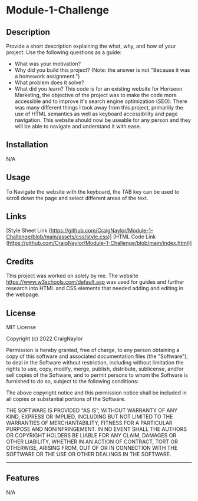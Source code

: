 # Module-1-Challenge

## Description

Provide a short description explaining the what, why, and how of your project. Use the following questions as a guide:

- What was your motivation?
- Why did you build this project? (Note: the answer is not "Because it was a homework assignment.")
- What problem does it solve?
- What did you learn?
This code is for an existing website for Horiseon Marketing, the objective of the project was to make the code more accessible and to improve it's search engine optimization (SEO). 
There was many different things I took away from this project, primariily the use of HTML semantics as well as keyboard accessibility and page navigation. 
This website should now be useable for any person and they will be able to navigate and understand it with ease. 


## Installation

N/A

## Usage

To Navigate the website with the keyboard, the TAB key can be used to scroll down the page and select different areas of the text. 


## Links
[Style Sheet Link (https://github.com/CraigNaylor/Module-1-Challenge/blob/main/assets/css/style.css)]
[HTML Code Link (https://github.com/CraigNaylor/Module-1-Challenge/blob/main/index.html)]

## Credits

This project was worked on solely by me. The website https://www.w3schools.com/default.asp was used for guides and further research into HTML and CSS elements that needed adding and editing in the webpage. 

## License

MIT License

Copyright (c) 2022 CraigNaylor

Permission is hereby granted, free of charge, to any person obtaining a copy
of this software and associated documentation files (the "Software"), to deal
in the Software without restriction, including without limitation the rights
to use, copy, modify, merge, publish, distribute, sublicense, and/or sell
copies of the Software, and to permit persons to whom the Software is
furnished to do so, subject to the following conditions:

The above copyright notice and this permission notice shall be included in all
copies or substantial portions of the Software.

THE SOFTWARE IS PROVIDED "AS IS", WITHOUT WARRANTY OF ANY KIND, EXPRESS OR
IMPLIED, INCLUDING BUT NOT LIMITED TO THE WARRANTIES OF MERCHANTABILITY,
FITNESS FOR A PARTICULAR PURPOSE AND NONINFRINGEMENT. IN NO EVENT SHALL THE
AUTHORS OR COPYRIGHT HOLDERS BE LIABLE FOR ANY CLAIM, DAMAGES OR OTHER
LIABILITY, WHETHER IN AN ACTION OF CONTRACT, TORT OR OTHERWISE, ARISING FROM,
OUT OF OR IN CONNECTION WITH THE SOFTWARE OR THE USE OR OTHER DEALINGS IN THE
SOFTWARE.

---


## Features
N/A
